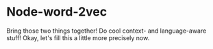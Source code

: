 Node-word-2vec
==============

Bring those two things together! Do cool context- and language-aware stuff! Okay, let's fill this a little more precisely now.
